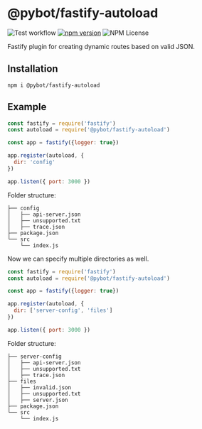 # @pybot/fastify-autoload

![Test workflow](https://github.com/kunal097/fastify-autoload/actions/workflows/main.yml/badge.svg) [![npm version](https://badge.fury.io/js/@pybot%2Ffastify-autoload.svg)](https://badge.fury.io/js/@pybot%2Ffastify-autoload)  ![NPM License](https://img.shields.io/npm/l/@pybot/fastify-autoload) 



Fastify  plugin for creating dynamic routes based on valid JSON.

## Installation

```
npm i @pybot/fastify-autoload
```

## Example

```js
const fastify = require('fastify')
const autoload = require('@pybot/fastify-autoload')

const app = fastify({logger: true})

app.register(autoload, {
  dir: 'config'
})

app.listen({ port: 3000 })
```


Folder structure:

```
├── config
│   ├── api-server.json
│   ├── unsupported.txt
│   ├── trace.json
├── package.json
└── src
    └── index.js

```


Now we can specify multiple directories as well.


```js
const fastify = require('fastify')
const autoload = require('@pybot/fastify-autoload')

const app = fastify({logger: true})

app.register(autoload, {
  dir: ['server-config', 'files']
})

app.listen({ port: 3000 })
```

Folder structure:

```
├── server-config
│   ├── api-server.json
│   ├── unsupported.txt
│   ├── trace.json
├── files
│   ├── invalid.json
│   ├── unsupported.txt
│   ├── server.json
├── package.json
└── src
    └── index.js

```
